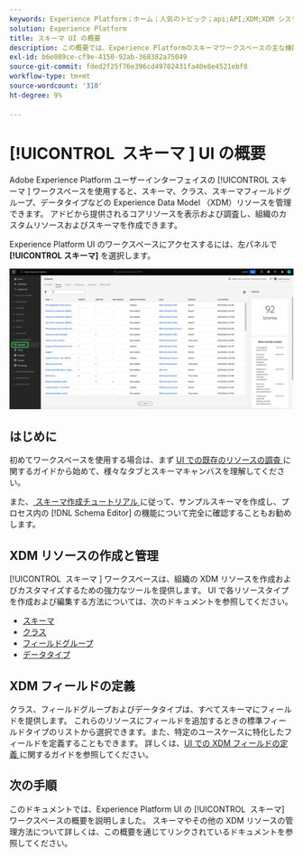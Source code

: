 ```yaml
---
keywords: Experience Platform；ホーム；人気のトピック；api;API;XDM;XDM システム；エクスペリエンスデータモデル；データモデル；ui；ワークスペース；
solution: Experience Platform
title: スキーマ UI の概要
description: この概要では、Experience Platformのスキーマワークスペースの主な機能を説明します。
exl-id: b6e089ce-cf9e-4150-92ab-368382a75049
source-git-commit: fded2f25f76e396cd49702431fa40e8e4521ebf8
workflow-type: tm+mt
source-wordcount: '310'
ht-degree: 9%

---
```


# [!UICONTROL &#x200B; スキーマ &#x200B;] UI の概要

Adobe Experience Platform ユーザーインターフェイスの [!UICONTROL &#x200B; スキーマ &#x200B;] ワークスペースを使用すると、スキーマ、クラス、スキーマフィールドグループ、データタイプなどの Experience Data Model （XDM）リソースを管理できます。 アドビから提供されるコアリソースを表示および調査し、組織のカスタムリソースおよびスキーマを作成できます。

Experience Platform UI のワークスペースにアクセスするには、左パネルで **[!UICONTROL スキーマ]** を選択します。

![Experience Platform UI の左側のナビゲーションでスキーマがハイライト表示されたスキーマワークスペース。](../images/ui/overview/schemas-tab.png)

## はじめに

初めてワークスペースを使用する場合は、まず [UI での既存のリソースの調査 ](./explore.md) に関するガイドから始めて、様々なタブとスキーマキャンバスを理解してください。

また、[ スキーマ作成チュートリアル ](../tutorials/create-schema-ui.md) に従って、サンプルスキーマを作成し、プロセス内の [!DNL Schema Editor] の機能について完全に確認することもお勧めします。

## XDM リソースの作成と管理

[!UICONTROL &#x200B; スキーマ &#x200B;] ワークスペースは、組織の XDM リソースを作成およびカスタマイズするための強力なツールを提供します。 UI で各リソースタイプを作成および編集する方法については、次のドキュメントを参照してください。

* [スキーマ](./resources/schemas.md)
* [クラス](./resources/classes.md)
* [フィールドグループ](./resources/field-groups.md)
* [データタイプ](./resources/data-types.md)

## XDM フィールドの定義

クラス、フィールドグループおよびデータタイプは、すべてスキーマにフィールドを提供します。 これらのリソースにフィールドを追加するときの標準フィールドタイプのリストから選択できます。また、特定のユースケースに特化したフィールドを定義することもできます。 詳しくは、[UI での XDM フィールドの定義 ](./fields/overview.md) に関するガイドを参照してください。

## 次の手順

このドキュメントでは、Experience Platform UI の [!UICONTROL &#x200B; スキーマ &#x200B;] ワークスペースの概要を説明しました。 スキーマやその他の XDM リソースの管理方法について詳しくは、この概要を通じてリンクされているドキュメントを参照してください。
